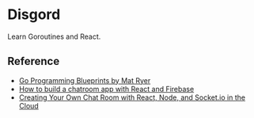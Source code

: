 # Disgord

Learn Goroutines and React.

## Reference

- [Go Programming Blueprints by Mat Ryer](https://github.com/matryer/goblueprints)
- [How to build a chatroom app with React and Firebase](https://blog.logrocket.com/how-to-build-chatroom-app-react-firebase/)
- [Creating Your Own Chat Room with React, Node, and Socket.io in the Cloud](https://dev.to/ibmdeveloper/creating-your-own-chat-room-with-react-node-and-socket-io-in-the-cloud-part-1-13dg)

